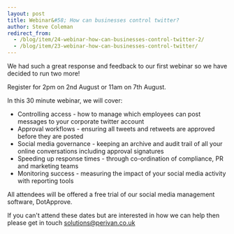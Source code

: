 ```yaml
---
layout: post
title: Webinar&#58; How can businesses control twitter?
author: Steve Coleman
redirect_from:
  - /blog/item/24-webinar-how-can-businesses-control-twitter-2/
  - /blog/item/23-webinar-how-can-businesses-control-twitter/
---
```

We had such a great response and feedback to our first webinar so we have
decided to run two more!

Register for 2pm on 2nd August or 11am on 7th August.
<!--more-->
In this 30 minute webinar, we will cover:

* Controlling access - how to manage which employees can post messages to your
  corporate twitter account
* Approval workflows - ensuring all tweets and retweets are approved before
  they are posted
* Social media governance - keeping an archive and audit trail of all your
  online conversations including approval signatures
* Speeding up response times - through co-ordination of compliance, PR and
  marketing teams
* Monitoring success - measuring the impact of your social media activity with
  reporting tools

All attendees will be offered a free trial of our social media management
software, DotApprove.

If you can't attend these dates but are interested in how we can help then
please get in touch [solutions@perivan.co.uk](mailto:solutions@perivan.co.uk)

